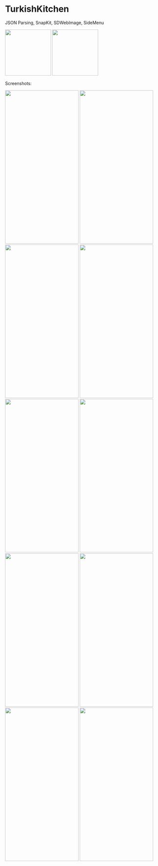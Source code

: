 # TurkishKitchen
JSON Parsing, SnapKit, SDWebImage, SideMenu

<p>
<img src="https://user-images.githubusercontent.com/84919477/156874649-2ddd44a6-c128-4654-836d-a80d3d9a88a6.png" width="150" height="150" />
<img src="https://user-images.githubusercontent.com/84919477/156873615-9ac20de4-aa41-44d6-9e84-f874436dc46c.png" width="150" height="150" />
</p>
Screenshots:
<p>
<img src="https://user-images.githubusercontent.com/84919477/156873677-9a449d2f-24a2-4515-ad30-1438d4c9a9dd.png" width="240" height="500" />
 <img src="https://user-images.githubusercontent.com/84919477/156873680-08efe026-aba1-411a-bdec-d5d55fcea50f.png" width="240" height="500" />
<img src="https://user-images.githubusercontent.com/84919477/156873681-bf5bfcda-731e-46f2-b54c-1b054137a319.png" width="240" height="500" />
<img src="https://user-images.githubusercontent.com/84919477/156873683-5a4f1778-b1cd-4290-b82d-92e73db49770.png" width="240" height="500" />
<img src="https://user-images.githubusercontent.com/84919477/156873686-46ccfc7e-bccf-40a6-8efc-ca3e4b1f3e48.png" width="240" height="500" />
<img src="https://user-images.githubusercontent.com/84919477/156873687-513daeb9-d55f-41b9-8d19-a874576b560e.png" width="240" height="500" />
<img src="https://user-images.githubusercontent.com/84919477/156873689-81cbcbb9-6ce0-4989-836b-00ca6cc18b1e.png" width="240" height="500" />
<img src="https://user-images.githubusercontent.com/84919477/156873690-3635460a-cbcf-4b9c-a02f-f97f7ca81ba0.png" width="240" height="500" />
<img src="https://user-images.githubusercontent.com/84919477/156875083-5003ebee-ab27-426f-9106-252889148de6.png" width="240" height="500" />
<img src="https://user-images.githubusercontent.com/84919477/156875086-059faf11-7648-4182-a29a-29c08966e359.png" width="240" height="500" />
</p>
